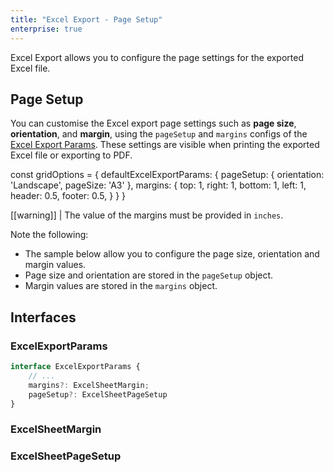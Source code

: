 ```yaml
---
title: "Excel Export - Page Setup"
enterprise: true
---
```


Excel Export allows you to configure the page settings for the exported Excel file.

## Page Setup

You can customise the Excel export page settings such as **page size**, **orientation**, and **margin**, using the `pageSetup` and `margins` configs of the [Excel Export Params](../excel-export-api/#excelexportparams). These settings are visible when printing the exported Excel file or exporting to PDF. 

<snippet>
const gridOptions = {
    defaultExcelExportParams: {
        pageSetup: {
            orientation: 'Landscape',
            pageSize: 'A3'
        },
        margins: {
            top: 1,
            right: 1,
            bottom: 1,
            left: 1,
            header: 0.5,
            footer: 0.5,
        }
    }
}
</snippet>

[[warning]]
| The value of the margins must be provided in `inches`.

Note the following:

- The sample below allow you to configure the page size, orientation and margin values.
- Page size and orientation are stored in the `pageSetup` object.
- Margin values are stored in the `margins` object.

<grid-example title='Excel Export - Page Setup' name='excel-export-page-setup' type='generated' options='{ "enterprise": true, "exampleHeight": 815 }'></grid-example>

## Interfaces

### ExcelExportParams
```ts
interface ExcelExportParams {
    // ...
    margins?: ExcelSheetMargin;
    pageSetup?: ExcelSheetPageSetup
}
```

### ExcelSheetMargin

<api-documentation source='excel-export-api/resources/excel-export-params.json' section='excelSheetMargin'></api-documentation>

### ExcelSheetPageSetup

<api-documentation source='excel-export-api/resources/excel-export-params.json' section='excelSheetPageSetup'></api-documentation>
